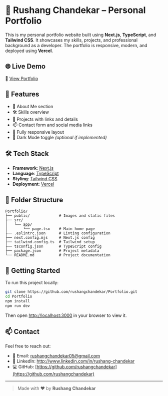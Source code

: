 # 💼 Rushang Chandekar – Personal Portfolio

This is my personal portfolio website built using **Next.js**, **TypeScript**, and **Tailwind CSS**. It showcases my skills, projects, and professional background as a developer. The portfolio is responsive, modern, and deployed using **Vercel**.

## 🌐 Live Demo

🔗 [View Portfolio](https://rushang-chandekar-portfolio.vercel.app/)

## 📸 Features

- 👋 About Me section
- 🛠 Skills overview
- 💼 Projects with links and details
- 📫 Contact form and social media links
- 📱 Fully responsive layout
- 🌙 Dark Mode toggle *(optional if implemented)*

## 🛠 Tech Stack

- **Framework**: [Next.js](https://nextjs.org/)
- **Language**: [TypeScript](https://www.typescriptlang.org/)
- **Styling**: [Tailwind CSS](https://tailwindcss.com/)
- **Deployment**: [Vercel](https://vercel.com/)

## 📂 Folder Structure
```
Portfolio/
├── public/             # Images and static files
├── src/
│   └── app/
│       └── page.tsx    # Main home page
├── .eslintrc.json      # Linting configuration
├── next.config.mjs     # Next.js config
├── tailwind.config.ts  # Tailwind setup
├── tsconfig.json       # TypeScript config
├── package.json        # Project metadata
└── README.md           # Project documentation
```

## 🚀 Getting Started

To run this project locally:

```bash
git clone https://github.com/rushangchandekar/Portfolio.git
cd Portfolio
npm install
npm run dev
```

Then open [http://localhost:3000](http://localhost:3000) in your browser to view it.

## 📫 Contact

Feel free to reach out:

- 📧 Email: rushangchandekar05@gmail.com
- 🔗 LinkedIn: http://www.linkedin.com/in/rushang-chandekar
- 💻 GitHub: [https://github.com/rushangchandekar](https://github.com/rushangchandekar)

---

> Made with ❤️ by **Rushang Chandekar**
